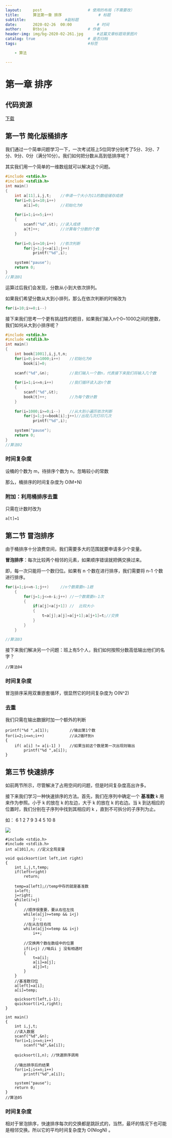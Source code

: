 ```yaml
---
layout:     post   				    # 使用的布局（不需要改）
title:      算法第一章 排序			    # 标题 
subtitle:                 #副标题
date:       2020-02-26 	00:00			# 时间
author:     Btbsja					# 作者
header-img: img/bg-2020-02-261.jpg 	    #这篇文章标题背景图片
catalog: true 						# 是否归档
tags:								#标签

    - 算法

---
```

# 第一章 排序

## 代码资源

[下载](https://download.csdn.net/download/Btbsja/12203166)



## 第一节 简化版桶排序
我们通过一个简单问题学习一下，一次考试班上5位同学分别考了5分、3分、7分、9分、0分（满分10分）。我们如何把分数从高到低排序呢？

其实我们用一个简单的一维数组就可以解决这个问题。

```c
#include <stdio.h>
#include <stdlib.h>
int main()
{
    int a[11],i,j,t;	//申请一个大小为11的数组储存成绩
    for(i=0;i<=10;i++)
        a[i]=0;			//初始化为0
        
    for(i=1;i<=5;i++)
    {
        scanf("%d",&t);	//读入成绩
        a[t]++;			//计算每个分数的个数
    }
    
    for(i=0;i<=10;i++)	//依次判断
        for(j=1;j<=a[i];j++)
            printf("%d",i);
        
    system("pause");
    return 0;
}
//算法01
```

运算过后我们会发现，分数从小到大依次排列。

如果我们希望分数从大到小排列，那么在依次判断的时候改为

```c
for(i=10;i>=0;i--)
```

接下来我们思考一个更有挑战性的题目，如果我们输入n个0~1000之间的整数，我们如何从大到小排序呢？

```c
#include <stdio.h>
#include <stdlib.h>
int main()
{
    int book[1001],i,j,t,n;
    for(i=0;i<=1000;i++)    //初始化为0
        book[i]=0;
        
    scanf("%d",&n);         //我们输入一个数n，代表接下来我们将输入几个数
    
    for(i=1;i<=n;i++)       //我们循环读入这n个数
    {
        scanf("%d",&t);
        book[t]++;          //为每个数计数
    }
    
    for(i=1000;i>=0;i--)    //从大到小遍历依次判断
        for(j=1;j<=book[i];j++)//出现几次打印几次
            printf("%d",i);
            
    system("pause");
    return 0;
}
//算法02
```

### 时间复杂度

设桶的个数为 m，待排序个数为 n，忽略较小的常数

那么，桶排序的时间复杂度为 O(M+N)

### 附加：利用桶排序去重

只需在计数时改为

```
a[t]=1
```



## 第二节 冒泡排序

由于桶排序十分浪费空间，我们需要多大的范围就要申请多少个变量。

**冒泡排序**：每次比较两个相邻的元素，如果顺序错误就把俩交换过来。

即，每一次只能将一个数归位。如果有 n 个数在进行排序，我们需要将 n-1 个数进行排序。

```c
for(i=1;i<=n-1;j++)     //n个数需要n-1趟
    {
        for(j=1;j<=n-i;j++) //一个数需要n-1次
        {
            if(a[j]<a[j+1]) //  比较大小
            {
                t=a[j];a[j]=a[j+1];a[j+1]=t;//交换
            }
        }
    }

//算法03
```

接下来我们解决另一个问题：班上有5个人，我们如何按照分数高低输出他们的名字？

```
//算法04
```

### 时间复杂度

冒泡排序采用双重嵌套循环，很显然它的时间复杂度为 O(N^2)

### 去重

我们只需在输出数据时加一个额外的判断

```
printf("%d ",a[1]); 		//输出第1个数
for(i=2;i<=n;i++) 			//从2循环到n
{
	if( a[i] != a[i-1] ) 	//如果当前这个数是第一次出现则输出
		printf("%d ",a[i]);
}
```



## 第三节 快速排序

如前两节所示，尽管解决了占用空间的问题，但是时间复杂度高出许多。

接下来我们学习一种快速排序的方法。首先，我们在序列中确定一个 **基准数** k 用来作为参照。小于 k 的放在 k 的左边，大于 k 的放在 k 的右边。当 k 到达相应的位置时，我们分别在子序列中找到其相应的 k ，直到不可拆分的子序列为止。

如： 6 1 2 7 9 3 4 5 10 8 

![](https://cdn.jsdelivr.net/gh/btbsja/btbsjaimg/img/20200301151639.png)

```
#include <stdio.h>
#include <stdlib.h>
int a[101],n; //定义全局变量

void quicksort(int left,int right)
{
    int i,j,t,temp;
    if(left>right)
        return;
    
    temp=a[left];//temp中存的就是基准数
    i=left;
    j=right;
    while(i!=j)
    {
        //顺序很重要，要从右往左找
        while(a[j]>=temp && i<j)
            j--;
        //在从左往右找
        while(a[j]<=temp && i<j)
            i++;
            
        //交换两个数在数组中的位置
        if(i<j) //哨兵i j 没有相遇时
        {
            t=a[i];
            a[i]=a[j];
            a[j]=t;
        }
    }
    //基准数归位
    a[left]=a[i];
    a[i]=temp;
    
    quicksort(left,i-1);
    quicksort(i+1,right);
}

int main()
{
    int i,j,t;
    //读入数据
    scanf("%d",&n);
    for(i=1;i<=n;i++)
        scanf("%d",&a[i]);
        
    quicksort(1,n); //快速排序调用
    
    //输出排序后的结果
    for(i=1;i<=n;i++)
        printf("%d",a[i]);
        
    system("pause");
    return 0;
}
//算法05

```

### 时间复杂度

相对于冒泡排序，快速排序每次的交换都是跳跃式的，当然，最坏的情况下也可能是相邻交换。所以它的平均时间复杂度为 O(NlogN) 。